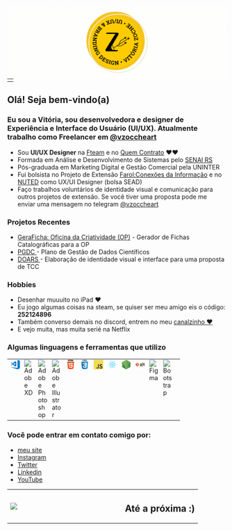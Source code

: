 
<img width="900px" align="left" src="capa.gif" />  
<br>
<br>
<!-- -->
<center>
<table>

   <tr>
   <td>   </td>
    </tr>
</table>
</center>  




## Olá! Seja bem-vindo(a)
### Eu sou a Vitória, sou desenvolvedora e designer de Experiência e Interface do Usuário (UI/UX). Atualmente trabalho como Freelancer em <a href="instagram.com/vzoccheart">@vzoccheart</a>

* Sou **UI/UX Designer** na <a href="https://f-team.dev/"> Fteam</a> e no <a href="https://quemcontrato.com/"> Quem Contrato</a> ♥♥
* Formada em Análise e Desenvolvimento de Sistemas pelo <a href="https://www.senairs.org.br/faculdade-senai"> SENAI RS</a>
* Pós-graduada em Marketing Digital e Gestão Comercial pela UNINTER
* Fui bolsista no Projeto de Extensão <a href="ufrgs.br/farol">Farol:Conexões da Informação</a> e no <a href="http://www.nuted.ufrgs.br/">NUTED</a> como UX/UI Designer (bolsa SEAD)
* Faço trabalhos voluntários de identidade visual e comunicação para outros projetos de extensão. Se você tiver uma proposta pode me enviar uma mensagem no telegram <a href="https://t.me/vzoccheart">@vzoccheart</a>

### Projetos Recentes
* <a href="https://github.com/vitoriazoche/formHPSP"> GeraFicha: Oficina da Criatividade (OP)</a> - Gerador de Fichas Catalográficas para a OP
* <a href="https://github.com/vitoriazoche/PGDC"> PGDC </a> - Plano de Gestão de Dados Científicos
* <a href="#" title="em breve"> DOARS </a> - Elaboração de identidade visual e interface para uma proposta de TCC

### Hobbies
* Desenhar muuuito no iPad ♥
* Eu jogo algumas coisas na steam, se quiser ser meu amigo eis o código: **252124896**
* Também converso demais no discord, entrem no meu <a href="https://discord.gg/VUnY3gj" style="max-width:100%; margin-bottom:20px;">canalzinho ♥</a>
* E vejo muita, mas muita serié na Netflix

 ### Algumas linguagens e ferramentas que utilizo
<table>
   <tr>
   <td>

<img align="left" width="22px" src="https://raw.githubusercontent.com/github/explore/80688e429a7d4ef2fca1e82350fe8e3517d3494d/topics/visual-studio-code/visual-studio-code.png" style="max-width:100%;margin-right:10px;" title="Visual Studio Code">

<img align="left" width="22px" src="https://cdn.freebiesupply.com/logos/large/2x/adobe-xd-logo-png-transparent.png" style="max-width:100%;margin-right:10px;" title="Adobe XD">

<img align="left" width="22px" src="https://upload.wikimedia.org/wikipedia/commons/thumb/2/20/Photoshop_CC_icon.png/615px-Photoshop_CC_icon.png" style="max-width:100%;margin-right:10px;" title="Adobe Photoshop">

<img align="left" width="22px" src="https://logodownload.org/wp-content/uploads/2017/04/adobe-Illustrator-logo-2.png" style="max-width:100%;margin-right:10px;" title="Adobe Illustrator">

<img align="left" width="22px" src="https://raw.githubusercontent.com/github/explore/80688e429a7d4ef2fca1e82350fe8e3517d3494d/topics/html/html.png" title="HTML5" style="max-width:100%;margin-right:10px;">

<img align="left" width="22px" src="https://raw.githubusercontent.com/github/explore/80688e429a7d4ef2fca1e82350fe8e3517d3494d/topics/css/css.png" title="CSS3" style="max-width:100%;margin-right:10px;">

<img align="left" width="22px" src="https://raw.githubusercontent.com/github/explore/80688e429a7d4ef2fca1e82350fe8e3517d3494d/topics/javascript/javascript.png" title="JavaScript" style="max-width:100%;margin-right:10px;">

<img align="left" width="22px" src="https://raw.githubusercontent.com/github/explore/80688e429a7d4ef2fca1e82350fe8e3517d3494d/topics/react/react.png" title="ReactJS" style="max-width:100%;margin-right:10px;">

<img align="left" width="22px" src="https://raw.githubusercontent.com/github/explore/80688e429a7d4ef2fca1e82350fe8e3517d3494d/topics/nodejs/nodejs.png" title="NodeJS" style="max-width:100%;margin-right:10px;">

<img align="left" width="22px" src="https://raw.githubusercontent.com/github/explore/80688e429a7d4ef2fca1e82350fe8e3517d3494d/topics/git/git.png" title="Git" style="max-width:100%;margin-right:10px;">

<img align="left" width="22px" src="https://images.ctfassets.net/1khq4uysbvty/4n5xwN1WkUWseGeAQ8UO8o/e2dfda5b63be2e3ad6d2c2abc69fed51/Frame_2.png" title="Figma" style="max-width:100%;margin-right:10px;">

<img align="left" width="22px" src="https://gumpyguy.files.wordpress.com/2019/07/boostrap-4.png?resize=334%2C334" title="Bootstrap" style="max-width:100%;margin-right:10px; margin-bottom:20px;">

   </td>
   </tr>
 
</table>




### Você pode entrar em contato comigo por:
* <a href="https://vitoriazoche.github.io">meu site </a>
* <a href="https://instagram.com/vzoccheart">Instagram </a>
* <a href="https://twitter.com/vitoriazoche">Twitter </a>
* <a href="linkedin.com/in/vitoriazoche">Linkedin </a>
* <a href="https://www.youtube.com/channel/UCS3R0Uv_Axyihl4Uk4yRYmA?view_as=subscriber">YouTube </a>
<center>
<table style="border:none;">

   <tr>
   <td> <img width="250px" align="right" src="giphy.gif" />  </td>
   <td> <h2> Até a próxima :)</h2></td>
    </tr>
</table>
</center>  
